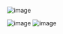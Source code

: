 ![image](https://github.com/user-attachments/assets/1f5b134c-bd5b-452b-8e96-e6cceebc3626)

![image](https://github.com/user-attachments/assets/4ae7a3f9-81ed-409c-87f6-2a885075b0e3)
![image](https://github.com/user-attachments/assets/bfcd2a5e-5112-49c4-bc72-65b45546ed1c)


